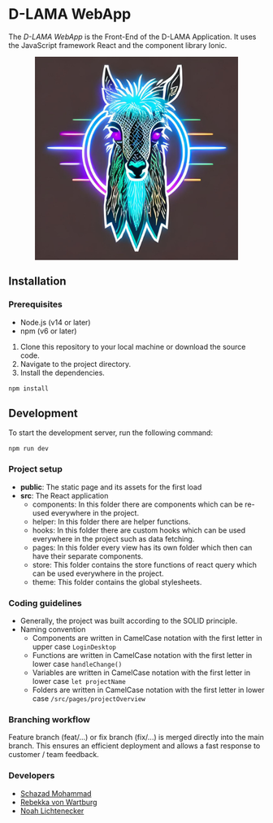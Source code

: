 # D-LAMA WebApp

The _D-LAMA WebApp_ is the Front-End of the D-LAMA Application. It uses the JavaScript framework React and the component library Ionic.

<div style="display:flex;align-items:center;justify-content:center;">
<img src="public/assets/icon/lama4.jpg" alt="D-LAMA Logo" width="400px" height="400px" />
</div>

## Installation

### Prerequisites

- Node.js (v14 or later)
- npm (v6 or later)

1. Clone this repository to your local machine or download the source code.
2. Navigate to the project directory.
3. Install the dependencies.

```shell
npm install
```

## Development

To start the development server, run the following command:

```shell
npm run dev
```

### Project setup

- **public**: The static page and its assets for the first load
- **src**: The React application
  - components: In this folder there are components which can be re-used everywhere in the project.
  - helper: In this folder there are helper functions.
  - hooks: In this folder there are custom hooks which can be used everywhere in the project such as data fetching.
  - pages: In this folder every view has its own folder which then can have their separate components.
  - store: This folder contains the store functions of react query which can be used everywhere in the project.
  - theme: This folder contains the global stylesheets.

### Coding guidelines

- Generally, the project was built according to the SOLID principle.
- Naming convention
  - Components are written in CamelCase notation with the first letter in upper case `LoginDesktop`
  - Functions are written in CamelCase notation with the first letter in lower case `handleChange()`
  - Variables are written in CamelCase notation with the first letter in lower case `let projectName`
  - Folders are written in CamelCase notation with the first letter in lower case `/src/pages/projectOverview`

### Branching workflow

Feature branch (feat/...) or fix branch (fix/...) is merged directly into the main branch. This ensures an efficient deployment and allows a fast response to customer / team feedback.

### Developers

- [Schazad Mohammad](https://github.com/schazadm)
- [Rebekka von Wartburg](https://github.com/vonwareb)
- [Noah Lichtenecker](https://github.com/noegeler)
